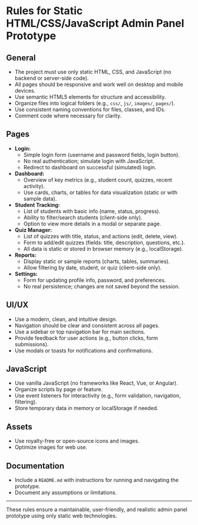 # Rules for Static HTML/CSS/JavaScript Admin Panel Prototype

## General
- The project must use only static HTML, CSS, and JavaScript (no backend or server-side code).
- All pages should be responsive and work well on desktop and mobile devices.
- Use semantic HTML5 elements for structure and accessibility.
- Organize files into logical folders (e.g., `css/`, `js/`, `images/`, `pages/`).
- Use consistent naming conventions for files, classes, and IDs.
- Comment code where necessary for clarity.

## Pages
- **Login:**
  - Simple login form (username and password fields, login button).
  - No real authentication; simulate login with JavaScript.
  - Redirect to dashboard on successful (simulated) login.
- **Dashboard:**
  - Overview of key metrics (e.g., student count, quizzes, recent activity).
  - Use cards, charts, or tables for data visualization (static or with sample data).
- **Student Tracking:**
  - List of students with basic info (name, status, progress).
  - Ability to filter/search students (client-side only).
  - Option to view more details in a modal or separate page.
- **Quiz Manager:**
  - List of quizzes with title, status, and actions (edit, delete, view).
  - Form to add/edit quizzes (fields: title, description, questions, etc.).
  - All data is static or stored in browser memory (e.g., localStorage).
- **Reports:**
  - Display static or sample reports (charts, tables, summaries).
  - Allow filtering by date, student, or quiz (client-side only).
- **Settings:**
  - Form for updating profile info, password, and preferences.
  - No real persistence; changes are not saved beyond the session.

## UI/UX
- Use a modern, clean, and intuitive design.
- Navigation should be clear and consistent across all pages.
- Use a sidebar or top navigation bar for main sections.
- Provide feedback for user actions (e.g., button clicks, form submissions).
- Use modals or toasts for notifications and confirmations.

## JavaScript
- Use vanilla JavaScript (no frameworks like React, Vue, or Angular).
- Organize scripts by page or feature.
- Use event listeners for interactivity (e.g., form validation, navigation, filtering).
- Store temporary data in memory or localStorage if needed.

## Assets
- Use royalty-free or open-source icons and images.
- Optimize images for web use.

## Documentation
- Include a `README.md` with instructions for running and navigating the prototype.
- Document any assumptions or limitations.

---
These rules ensure a maintainable, user-friendly, and realistic admin panel prototype using only static web technologies.

